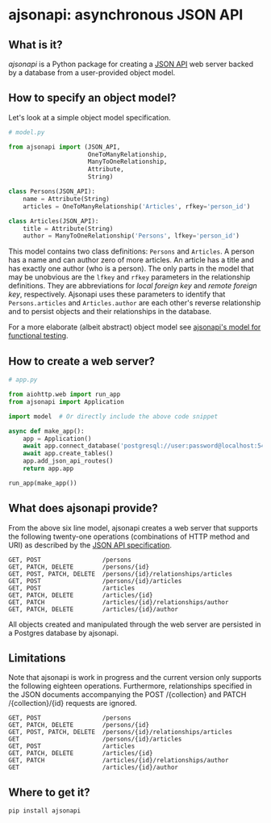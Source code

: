 # ajsonapi: asynchronous JSON API


## What is it?

*ajsonapi* is a Python package for creating a [JSON API][json-api] web server
backed by a database from a user-provided object model.


## How to specify an object model?

Let's look at a simple object model specification.

```python
# model.py

from ajsonapi import (JSON_API,
                      OneToManyRelationship,
                      ManyToOneRelationship,
                      Attribute,
                      String)

class Persons(JSON_API):
    name = Attribute(String)
    articles = OneToManyRelationship('Articles', rfkey='person_id')

class Articles(JSON_API):
    title = Attribute(String)
    author = ManyToOneRelationship('Persons', lfkey='person_id')
```

This model contains two class definitions: `Persons` and `Articles`. A person
has a name and can author zero of more articles. An article has a title and
has exactly one author (who is a person). The only parts in the model that may
be unobvious are the `lfkey` and `rfkey` parameters in the relationship
definitions. They are abbreviations for *local foreign key* and *remote
foreign key*, respectively. Ajsonapi uses these parameters to identify that
`Persons.articles` and `Articles.author` are each other's reverse relationship
and to persist objects and their relationships in the database.

For a more elaborate (albeit abstract) object model see [ajsonapi's model for
functional testing][functest-model].


## How to create a web server?

```python
# app.py

from aiohttp.web import run_app
from ajsonapi import Application

import model  # Or directly include the above code snippet

async def make_app():
    app = Application()
    await app.connect_database('postgresql://user:password@localhost:5432/db')
    await app.create_tables()
    app.add_json_api_routes()
    return app.app

run_app(make_app())
```

## What does ajsonapi provide?

From the above six line model, ajsonapi creates a web server that supports the
following twenty-one operations (combinations of HTTP method and URI) as
described by the [JSON API specification][json-api-spec].

```
GET, POST                 /persons
GET, PATCH, DELETE        /persons/{id}
GET, POST, PATCH, DELETE  /persons/{id}/relationships/articles
GET, POST                 /persons/{id}/articles
GET, POST                 /articles
GET, PATCH, DELETE        /articles/{id}
GET, PATCH                /articles/{id}/relationships/author
GET, PATCH, DELETE        /articles/{id}/author
```

All objects created and manipulated through the web server are persisted in a
Postgres database by ajsonapi.


## Limitations

Note that ajsonapi is work in progress and the current version only supports
the following eighteen operations. Furthermore, relationships specified in the
JSON documents accompanying the POST /{collection} and PATCH
/{collection}/{id} requests are ignored.

```
GET, POST                 /persons
GET, PATCH, DELETE        /persons/{id}
GET, POST, PATCH, DELETE  /persons/{id}/relationships/articles
GET                       /persons/{id}/articles
GET, POST                 /articles
GET, PATCH, DELETE        /articles/{id}
GET, PATCH                /articles/{id}/relationships/author
GET                       /articles/{id}/author
```


## Where to get it?

```sh
pip install ajsonapi
```



[json-api]: https://jsonapi.org
[json-api-spec]: https://jsonapi.org/format
[functest-model]: https://gitlab.com/rvdg/ajsonapi/blob/master/ajsonapi/functests/model.py
